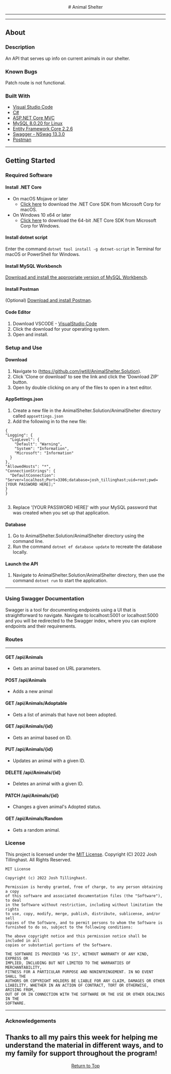 
<center># Animal Shelter</center>

------------------------------

------------------------------

## About 

### Description
An API that serves up info on current animals in our shelter.

### Known Bugs
Patch route is not functional.

### Built With
* [Visual Studio Code](https://code.visualstudio.com/)
* [C#](https://docs.microsoft.com/en-us/dotnet/csharp/)
* [ASP.NET Core MVC](https://docs.microsoft.com/en-us/aspnet/core/mvc/overview?view=aspnetcore-3.1)
* [MySQL 8.0.20 for Linux](https://dev.mysql.com/)
* [Entity Framework Core 2.2.6](https://docs.microsoft.com/en-us/ef/core/)
* [Swagger - NSwag 13.3.0](https://docs.microsoft.com/en-us/aspnet/core/tutorials/getting-started-with-nswag?view=aspnetcore-3.1&tabs=visual-studio)
* [Postman](postman.com)

------------------------------

## Getting Started

### Required Software

#### Install .NET Core
* On macOS Mojave or later
  * [Click here](https://dotnet.microsoft.com/download/thank-you/dotnet-sdk-2.2.106-macos-x64-installer) to download the .NET Core SDK from Microsoft Corp for macOS.
* On Windows 10 x64 or later
  * [Click here](https://dotnet.microsoft.com/download/thank-you/dotnet-sdk-2.2.203-windows-x64-installer) to download the 64-bit .NET Core SDK from Microsoft Corp for Windows.

#### Install dotnet script
 Enter the command ``dotnet tool install -g dotnet-script`` in Terminal for macOS or PowerShell for Windows.

#### Install MySQL Workbench
 [Download and install the appropriate version of MySQL Workbench](https://dev.mysql.com/downloads/workbench/).

#### Install Postman
(Optional) [Download and install Postman](https://www.postman.com/downloads/).

#### Code Editor

  1) Download VSCODE - [VisualStudio Code](https://www.npmjs.com/)
  2) Click the download for your operating system.
  3) Open and install.

### Setup and Use

  #### Download

  1) Navigate to (https://github.com/jwtill/AnimalShelter.Solution).
  2) Click 'Clone or download' to see the link and click the 'Download ZIP' button.
  3) Open by double clicking on any of the files to open in a text editor.

  #### AppSettings.json

  1) Create a new file in the AnimalShelter.Solution/AnimalShelter directory called `appsettings.json`
  2) Add the following in to the new file:
  
  ```
{
  "Logging": {
    "LogLevel": {
      "Default": "Warning",
      "System": "Information",
      "Microsoft": "Information"
    }
  },
  "AllowedHosts": "*",
  "ConnectionStrings": {
    "DefaultConnection": "Server=localhost;Port=3306;database=josh_tillinghast;uid=root;pwd=[YOUR PASSWORD HERE];"
  }
}


  ```
  3) Replace '[YOUR PASSWORD HERE]' with your MySQL password that was created when you set up that application.

  #### Database
  1) Go to AnimalShelter.Solution/AnimalShelter directory using the command line.
  2) Run the command `dotnet ef database update` to recreate the database locally.
  
  #### Launch the API
  1) Navigate to AnimalShelter.Solution/AnimalShelter directory, then use the command `dotnet run` to start the application.
 
------------------------------


### Using Swagger Documentation 
Swagger is a tool for documenting endpoints using a UI that is straightforward to navigate.
Navigate to localhost:5001 or localhost:5000 and you will be redirected to the Swagger index, where you can explore endpoints and their requirements.

### Routes
------------------------------
#### GET /api​/Animals
- Gets an animal based on URL parameters.
#### POST ​/api​/Animals
- Adds a new animal
#### GET /api​/Animals​/Adoptable
- Gets a list of animals that have not been adopted.
#### GET /api​/Animals​/{id}
- Gets an animal based on ID.
#### PUT /api​/Animals​/{id}
- Updates an animal with a given ID.
#### DELETE /api​/Animals​/{id}
- Deletes an animal with a given ID.
#### PATCH /api​/Animals​/{id}
- Changes a given animal's Adopted status.
#### GET /api​/Animals​/Random
- Gets a random animal.




### License

This project is licensed under the [MIT License](https://opensource.org/licenses/MIT). Copyright (C) 2022 Josh Tillinghast. All Rights Reserved.

```
MIT License

Copyright (c) 2022 Josh Tillinghast.

Permission is hereby granted, free of charge, to any person obtaining a copy
of this software and associated documentation files (the "Software"), to deal
in the Software without restriction, including without limitation the rights
to use, copy, modify, merge, publish, distribute, sublicense, and/or sell
copies of the Software, and to permit persons to whom the Software is
furnished to do so, subject to the following conditions:

The above copyright notice and this permission notice shall be included in all
copies or substantial portions of the Software.

THE SOFTWARE IS PROVIDED "AS IS", WITHOUT WARRANTY OF ANY KIND, EXPRESS OR
IMPLIED, INCLUDING BUT NOT LIMITED TO THE WARRANTIES OF MERCHANTABILITY,
FITNESS FOR A PARTICULAR PURPOSE AND NONINFRINGEMENT. IN NO EVENT SHALL THE
AUTHORS OR COPYRIGHT HOLDERS BE LIABLE FOR ANY CLAIM, DAMAGES OR OTHER
LIABILITY, WHETHER IN AN ACTION OF CONTRACT, TORT OR OTHERWISE, ARISING FROM,
OUT OF OR IN CONNECTION WITH THE SOFTWARE OR THE USE OR OTHER DEALINGS IN THE
SOFTWARE.
```

------------------------------

### Acknowledgements

Thanks to all my pairs this week for helping me understand the material in different ways, and to my family for support throughout the program!
------------------------------

<center><a href="#">Return to Top</a></center>